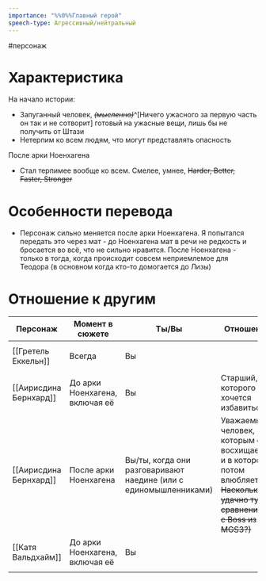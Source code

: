 ```yaml
---
importance: "%%0%%Главный герой"
speech-type: Агрессивный/нейтральный
---
```

#персонаж
# Характеристика

На начало истории:
- Запуганный человек, ~~*(мысленно)*~~^[Ничего ужасного за первую часть он так и не сотворит] готовый на ужасные вещи, лишь бы не получить от Штази
- Нетерпим ко всем людям, что могут представлять опасность

После арки Ноенхагена
- Стал терпимее вообще ко всем. Смелее, умнее, ~~Harder, Better, Faster, Stronger~~

# Особенности перевода

- Персонаж сильно меняется после арки Ноенхагена. Я попытался передать это через мат - до Ноенхагена мат в речи не редкость и бросается во всё, что не сильно нравится. После Ноенхагена - только в тогда, когда происходит совсем неприемлемое для Теодора (в основном когда кто-то домогается до Лизы)

# Отношение к другим

| Персонаж               | Момент в сюжете                | Ты/Вы                                                            | Отношение                                                                                                                            | Обращение                      |
| ---------------------- | ------------------------------ | ---------------------------------------------------------------- | ------------------------------------------------------------------------------------------------------------------------------------ | ------------------------------ |
| [[Гретель Еккельн]]    | Всегда                         | Вы                                                               |                                                                                                                                      | `Любимейший политрук` в мыслях |
| [[Аирисдина Бернхард]] | До арки Ноенхагена, включая её | Вы                                                               | Старший, от которого хочется избавиться                                                                                              |                                |
| [[Аирисдина Бернхард]] | После арки Ноенхагена          | Вы/ты, когда они разговаривают наедине (или с единомышленниками) | Уважаемый человек, которым он восхищается, и в которого потом влюбляется<br>~~Насколько удачно тут сравнением с Boss из MGS3?)<br>~~ |                                |
| [[Катя Вальдхайм]]     | До арки Ноенхагена, включая её | Вы                                                               |                                                                                                                                      |                                |
|                        |                                |                                                                  |                                                                                                                                      |                                |
